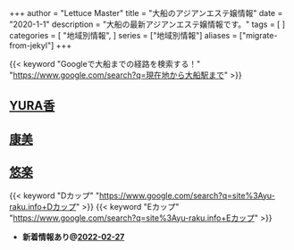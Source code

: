 +++
author = "Lettuce Master"
title = "大船のアジアンエステ嬢情報"
date = "2020-1-1"
description = "大船の最新アジアンエステ嬢情報です。"
tags = [
]
categories = [
    "地域別情報",
]
series = ["地域別情報"]
aliases = ["migrate-from-jekyl"]
+++

{{< keyword "Googleで大船までの経路を検索する！" "https://www.google.com/search?q=現在地から大船駅まで" >}}

## [YURA香](http://hoguraku.info/)


## [康美](http://haruk.work/)


## [悠楽](http://yu-raku.info/)
{{< keyword "Dカップ" "https://www.google.com/search?q=site%3Ayu-raku.info+Dカップ" >}} {{< keyword "Eカップ" "https://www.google.com/search?q=site%3Ayu-raku.info+Eカップ" >}} 

- **新着情報あり@[2022-02-27](/post/2022-02-27)**
